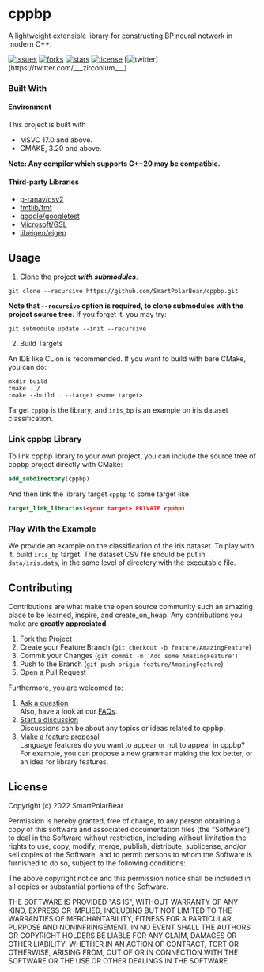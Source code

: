 # cppbp

A lightweight extensible library for constructing BP neural network in modern C++.

[![issues](https://img.shields.io/github/issues/SmartPolarBear/cppbp)](https://github.com/SmartPolarBear/cppbp/issues)
[![forks](https://img.shields.io/github/forks/SmartPolarBear/cppbp)](https://github.com/SmartPolarBear/cppbp/fork)
[![stars](https://img.shields.io/github/stars/SmartPolarBear/cppbp)](https://github.com/SmartPolarBear/cppbp/stargazers)
[![license](https://img.shields.io/github/license/SmartPolarBear/cppbp)](https://github.com/SmartPolarBear/cppbp/blob/master/LICENSE)
[![twitter](https://img.shields.io/twitter/url?style=social&url=https%3A%2F%2Ftwitter.com%2F___zirconium___)](https://twitter.com/___zirconium___)

### Built With
#### Environment
This project is built with

- MSVC 17.0 and above.
- CMAKE, 3.20 and above.

**Note: Any compiler which supports C++20 may be compatible.**

#### Third-party Libraries
- [p-ranav/csv2](https://github.com/p-ranav/csv2)
- [fmtlib/fmt](https://github.com/fmtlib/fmt)
- [google/googletest](https://github.com/google/googletest)
- [Microsoft/GSL](https://github.com/microsoft/GSL.git)
- [libeigen/eigen](https://gitlab.com/libeigen/eigen.git)

## Usage

1. Clone the project ***with submodules***.

```shell
git clone --recursive https://github.com/SmartPolarBear/cppbp.git
```

**Note that `--recursive` option is required, to clone submodules with the project source tree.** If you forget it, you may try:

```shell
git submodule update --init --recursive
```

2. Build Targets

An IDE like CLion is recommended. If you want to build with bare CMake, you can do: 

```shell
mkdir build
cmake ../
cmake --build . --target <some target>
```

Target `cppbp` is the library, and `iris_bp` is an example on iris dataset classification.

### Link cppbp Library

To link cppbp library to your own project, you can include the source tree of cppbp project directly with CMake:  

```cmake
add_subdirectory(cppbp)
```

And then link the library target `cppbp` to some target like:

```cmake
target_link_libraries(<your target> PRIVATE cppbp)
```

### Play With the Example

We provide an example on the classification of the iris dataset. To play with it, build `iris_bp` target. The dataset CSV file should be put in `data/iris.data`, in the same level of directory with the executable file.

## Contributing

Contributions are what make the open source community such an amazing place to be learned, inspire, and create_on_heap. Any contributions you make are **greatly appreciated**.

1. Fork the Project
2. Create your Feature Branch (`git checkout -b feature/AmazingFeature`)
3. Commit your Changes (`git commit -m 'Add some AmazingFeature'`)
4. Push to the Branch (`git push origin feature/AmazingFeature`)
5. Open a Pull Request

Furthermore, you are welcomed to:

1. [Ask a question](https://github.com/SmartPolarBear/cppbp/discussions/categories/q-a)   
   Also, have a look at our [FAQs]().
2. [Start a discussion](https://github.com/SmartPolarBear/cppbp/discussions/categories/general)    
   Discussions can be about any topics or ideas related to cppbp.
3. [Make a feature proposal](https://github.com/SmartPolarBear/cppbp/issues)   
   Language features do you want to appear or not to appear in cppbp? For example, you can propose a new grammar making the lox better, or an idea for library features.

## License

Copyright (c) 2022 SmartPolarBear

Permission is hereby granted, free of charge, to any person obtaining a copy
of this software and associated documentation files (the "Software"), to deal
in the Software without restriction, including without limitation the rights
to use, copy, modify, merge, publish, distribute, sublicense, and/or sell
copies of the Software, and to permit persons to whom the Software is
furnished to do so, subject to the following conditions:

The above copyright notice and this permission notice shall be included in all
copies or substantial portions of the Software.

THE SOFTWARE IS PROVIDED "AS IS", WITHOUT WARRANTY OF ANY KIND, EXPRESS OR
IMPLIED, INCLUDING BUT NOT LIMITED TO THE WARRANTIES OF MERCHANTABILITY,
FITNESS FOR A PARTICULAR PURPOSE AND NONINFRINGEMENT. IN NO EVENT SHALL THE
AUTHORS OR COPYRIGHT HOLDERS BE LIABLE FOR ANY CLAIM, DAMAGES OR OTHER
LIABILITY, WHETHER IN AN ACTION OF CONTRACT, TORT OR OTHERWISE, ARISING FROM,
OUT OF OR IN CONNECTION WITH THE SOFTWARE OR THE USE OR OTHER DEALINGS IN THE
SOFTWARE.